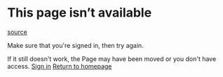 # This page isn’t available

[source](https://developers.meta.com/horizon-worlds/reference/2.0.0/core_leadeboard_score_max_value)

Make sure that you're signed in, then try again.

If it still doesn't work, the Page may have been moved or you don't have access. [Sign in](/login/?redirect_uri=https%3A%2F%2Fdevelopers.meta.com%2Fhorizon-worlds%2Freference%2F2.0.0%2Fcore_leadeboard_score_max_value) [Return to homepage](/horizon-worlds/?utm_source=)